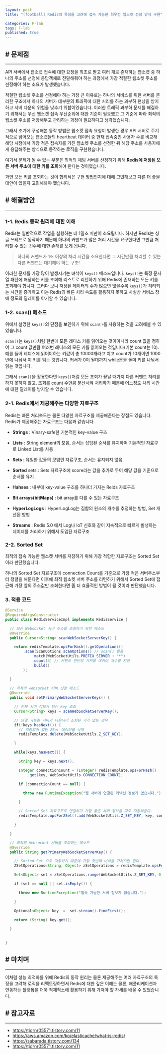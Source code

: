 ```yaml
---
layout: post
title: "[football] Redis의 특징을 고려해 접속 가능한 최우선 웹소켓 선정 방식 구현"

categories: F-lab
tags: F-lab 
published: true
---
```


## # 문제점
***
API 서버에서 웹소켓 접속에 대한 요청을 최초로 받고 여러 개로 존재하는 웹소켓 중 하나의 주소를 선정해 응답객체로 전달해줘야 하는 과정에서 가장 적절한 웹소켓 주소를 선정해야 하는 소요가 발생했습니다. 

적절한 웹소켓 주소를 선정해야 하는 가장 큰 이유로는 하나의 서비스를 위한 서버를 분리한 구조에서 하나의 서버가 대부분의 트래픽에 대한 처리를 하는 과부하 현상을 방지하고 서버 다운의 위험을 낮추기 위함이였습니다. 이러한 트래픽 과부하 문제를 해결하기 위해서는 우선 웹소켓 접속 우선순위에 대한 기준이 필요했고 그 기준에 따라 최적의 웹소켓 주소를 저장해두고 관리하는 과정이 필요하다고 생각했습니다.

그래서 초기에 구성해본 동작 방법은 웹소켓 접속 요청이 발생한 경우 API 서버로 주기적으로 넘어오는 웹소켓들의 heartbeat 데이터 중 현재 접속중인 사용자 수를 비교해 해당 시점에서 가장 적은 접속자를 가진 웹소켓 주소를 선정한 뒤 해당 주소를 사용자에게 응답해주는 방식으로 동작하는 로직을 구현했습니다.

여기서 문제가 될 수 있는 부분은 최적의 채팅 서버를 선정하기 위해 **Redis에 저장된 모든 서버 주소에 대한 키를 조회**해야 한다는 것이였습니다.

과연 모든 키를 조회하는 것이 합리적은 구현 방법인지에 대해 고민해보고 다른 더 좋을 대안이 있을지 고민해봐야 했습니다.

## # 해결방안
***

### 1-1. Redis 동작 원리에 대한 이해
Redis는 일반적으로 작업을 실행하는 데 1밀초 미만이 소요됩니다. 하지만 Redis는 싱글 쓰레드로 동작하기 때문에 하나의 커맨드가 많은 처리 시간을 요구한다면 그만큼 처리할 수 있는 건수에 대한 손해를 보게 됩니다.

> 하나의 커맨드가 1초 이상의 처리 시간을 소요한다면 그 시간만큼 처리할 수 있는 다른 커맨드는 대기해야 하는 구조!

이러한 문제를 가장 많이 발생시키는 녀석이 `keys()` 메소드입니다. `keys()`는 특정 문자열 패턴에 해당하는 키를 조회해 리스트로 리턴하기 위해 Redis에 존재하는 모든 키를 조회해야 합니다. 그러다 보니 저장된 데이터의 수가 많으면 많을수록 `keys()`가 처리되는 시간을 증가하고 이는 Redis의 빠른 처리 속도를 활용하지 못하고 사실상 서비스 장애 정도의 딜레이를 야기할 수 있습니다.

### 1-2. scan() 메소드
위에서 설명한 `keys()`의 단점을 보안하기 위해 `scan()`를 사용하는 것을 고려해볼 수 있었습니다.

`scan()`는 `keys()`처럼 한번에 모든 레디스 키를 읽어오는 것이아니라 count 값을 정하여 그 count 값만큼 여러번 레디스의 모든 키를 읽어오는 것입니다(기본 count는 10). 예를 들어 레디스에 읽어야하는 키값이 총 10000개라고 치고 count가 10개이면 1000번에 나눠서 이 키를 읽는 것입니다. 커서가 0이 될대까지 while문을 돌며 키를 나눠서 읽는 것입니다.

그래서 `scan()`을 활용한다면 `keys()`처럼 모든 조회가 끝날 때가지 다른 커맨드 처리를 하지 못하지 않고, 조회를 count 수만큼 분산시켜 처리하기 때문에 어느정도 처리 시간에 대한 딜레이를 방지할 수 있습니다.

### 2-1. Redis에서 제공해주는 다양한 자료구조
Redis는 빠른 처리속도는 물론 다양한 자료구조를 제공해준다는 장점도 있습니다. Redis가 제공해주는 자료구조는 다음과 같습니다.

- **Strings** : Vinary-safe한 기본적인 key-value 구조

- **Lists** : String element의 모음, 순서는 삽입된 순서를 유지하며 기본적인 자료구로 Linked List를 사용

- **Sets** : 유일한 값들의 모임인 자료구조, 순서는 유지되지 않음

- **Sorted** sets : Sets 자료구조에 score라는 값을 추가로 두어 해당 값을 기준으로 순서를 유지

- **Hahses** : 내부에 key-value 구조를 하나더 가지는 Reids 자료구조

- **Bit arrays(bitMaps)** : bit array를 다를 수 있는 자료구조

- **HyperLogLogs** : HyperLogLog는 집합의 원소의 개수를 추정하는 방법, Set 개선된 방법

- **Streams** : Redis 5.0 에서 Log나 IoT 신호와 같이 지속적으로 빠르게 발생하는 데이터를 처리하기 위해서 도입된 자료구조

### 2-2. Sorted Set
최적의 접속 가능한 웹소켓 서버를 저장하기 위해 가장 적합한 자료구조는 Sorted Set이라 판단했습니다. 

하나의 Sorted Set 자료구조에 connection Count를 기준으로 가장 적은 서버주소부터 정렬을 해둔다면 이후에 최적 웹소켓 서버 주소를 리턴하기 위해서 Sorted Set에 접근해 가장 앞의 주소값만 조회한다면 좀 더 효율적인 방법이 될 것이라 판단했습니다.

### 3. 적용 코드

```java
@Service
@RequiredArgsConstructor
public class RedisServiceImpl implements RedisService {

  // 모든 Websocket 서버 주소를 조회하기 위한 메소드
  @Override
  public Cursor<String> scanWebSocketServerKey() {

    return redisTemplate.opsForHash().getOperations()
        .scan(ScanOptions.scanOptions() // scan() 활용
            .match(WebSocketUtils.PREFIX_SERVER + "*")
            .count(3) // 커맨드 한번당 가져올 데이터 개수를 지정
            .build()
        );

  }
  
  // 최적의 websocket 서버 선정 메소드
  @Override
  public void setPrimaryWebSocketServerKeys() {

    // 전체 서버 정보가 담긴 key 조회
    Cursor<String> keys = scanWebSocketServerKey();

    // 연결 가능한 서버가 다운되어 조회된 키가 없는 경우
    if(!keys.hasNext()) {
      // 저장되어 있던 ZSet 데이터를 삭제
      redisTemplate.delete(WebSocketUtils.Z_SET_KEY);

    }

    while(keys.hasNext()) {

      String key = keys.next();

      Integer connectionCount = (Integer) redisTemplate.opsForHash()
          .get(key, WebSocketUtils.CONNECTION_COUNT);

      if (connectionCount == null) {

        throw new RuntimeException("웹 서버에 연결된 커넥션 정보가 없습니다.");

      }

      // Sorted Set 자료구조로 연결하기 가장 좋은 서버 정보를 따로 저장해둔다.
      redisTemplate.opsForZSet().add(WebSocketUtils.Z_SET_KEY, key, connectionCount);

    }

  }

  // 최적의 Websocket 서버를 조회하는 메소드
  @Override
  public String getPrimaryWebSocketServerKey() {

    // Sorted Set 으로 저장하기 때문에 가장 첫번째 녀석을 가져오면 된다.
    ZSetOperations<String, Object> zSetOperations = redisTemplate.opsForZSet();

    Set<Object> set = zSetOperations.range(WebSocketUtils.Z_SET_KEY, 0, 0);

    if (set == null || set.isEmpty()) {

      throw new RuntimeException("접속 가능한 서버 정보가 없습니다.");

    }

    Optional<Object> key  =  set.stream().findFirst();

    return (String) key.get();

  }
  
  
}
```

## # 마치며
***
이처럼 성능 최적화를 위해 Redis의 동작 원리는 물론 제공해주는 여러 자료구조의 특징을 고려해 로직을 리팩토링하면서 Redis에 대한 깊은 이해는 물론, 애플리케이션과 연동하는 플랫폼을 더욱 적재적소에 활용하기 위해 가져야 할 자세를 배울 수 있었습니다.
## # 참고자료
***
- https://tjdrnr05571.tistory.com/11
- https://aws.amazon.com/ko/elasticache/what-is-redis/
- https://sabarada.tistory.com/134
- https://tjdrnr05571.tistory.com/11
